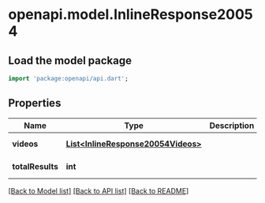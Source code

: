 # openapi.model.InlineResponse20054

## Load the model package
```dart
import 'package:openapi/api.dart';
```

## Properties
Name | Type | Description | Notes
------------ | ------------- | ------------- | -------------
**videos** | [**List&lt;InlineResponse20054Videos&gt;**](InlineResponse20054Videos.md) |  | [default to []]
**totalResults** | **int** |  | [default to null]

[[Back to Model list]](../README.md#documentation-for-models) [[Back to API list]](../README.md#documentation-for-api-endpoints) [[Back to README]](../README.md)


